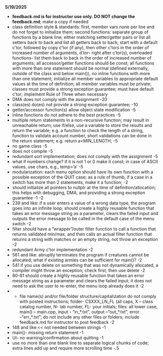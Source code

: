 **5/19/2025**
*  **feedback.md is for instructor use only. DO NOT change the feedback.md**; make a copy if needed
* class definition style & standards:  first, member vars  none per line and do not forget to initialize them;  second functions: separate group of functions  by a blank line; either matching setter/getter pairs or list all setters back to back and list all getters back to back; start with a default c’tor, followed by  copy c’tor (if any), then other c’tors in the order of increased number of arguments, d’tor- right after c’tor(s), overloaded functions- list them back to back in the order of increased number of arguments;  all accessor/getter functions should be const; all functions with more than one statement should be normal (defined externally, outside of the class and below main()), no inline functions with more than one statement; initialize all member variables to appropriate default values at the time of definition; all member variables must be private; classes must provide a strong exception guarantee; must have default c’tor; implement Rule of Three when necessary
* DMA does not comply with the assignment -20
* class(es) do(es) not provide a strong exception guarantee; -10
* getter/accessor function(s) allow object state modification -5
* inline functions do not adhere to the best practices -5
* multiple return statements in a non-recursive function; may result in unreachable return; use if/else, use a variable to store the results and return the variable; e.g. a function to check the length of a string, function to validate account number,  short validations can be done in the return statement; e.g.  return a<MIN_LENGTH;   -5
* no game class -5
* does not compile -5
* redundant sort implementation; does not comply with the assignment -5
* what if numbers change? if it is not 1 or 0 make it const; in case of ASCII values, use chars, e.g., temp>’a’   -5
* modularization: each menu option should have its own function with a possible exception of the QUIT case; as a rule of thumb, if a case in a switch has more than 2 statements, make it a function; -2
* should initialize all pointers to nullptr at the time of definition/allocation; this helps with debugging, DMA, and providing a strong exception guarantee -1 -2
*  239 and like: if a user enters a value of a wrong data type, the program goes into an infinite loop; should create a highly reusable function that takes an error message string as a parameter, clears the failed input and outputs the error message to be called in the default case of the menu switch -2
* filter should have a “wrapper”/outer filter function  to call a function that returns validated min/max, and then calls an actual filter function that returns a string with matches or an empty string, not throw an exception -2
*  redundant Army c’tor implementation -2
* 561 and like: abruptly terminates the program if  creatures cannot be allocated;  what if existing armies can be  sufficient for main()? -2
* 541 if you use delete on something that was not dynamically allocated, a compiler might throw an exception; check first, then use delete -2
* 80-81 should create a highly reusable function that takes an error message string as a parameter and clears the failed input; it does not need to ask the user to re-enter, the menu loop already does it  -2
* * file name(s) and/or file/folder structure/capitalization do not comply with posted instructions; folder- CSXXX_LN_FL (all caps, X – class catalog number, N- lab number, FL- your initials;  files:  all lower case, main() – main.cpp, input - “in_\*.txt”, output –“out_\*.txt”, error –“err_\*.txt”; do not include any other files or folders; include feedback.md for instructor to post feedback -2
* 148 and like:<< not needed between strings -1
* main()- missing return statement -1
*  UI- no warning/confirmation  about quitting -1
* use no more than one blank line to separate logical chunks of code; extra lines add up and require more scrolling time -.5

